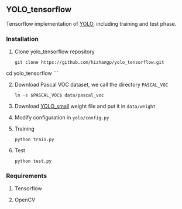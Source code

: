 ## YOLO_tensorflow

Tensorflow implementation of [YOLO](https://arxiv.org/pdf/1506.02640.pdf), including training and test phase.

### Installation

1. Clone yolo_tensorflow repository
	```Shell
	git clone https://github.com/hizhangp/yolo_tensorflow.git
  cd yolo_tensorflow
	```

2. Download Pascal VOC dataset, we call the directory `PASCAL_VOC`
	```Shell
	ln -s $PASCAL_VOC$ data/pascal_voc
	```

3. Download [YOLO_small](https://drive.google.com/file/d/0B2JbaJSrWLpza08yS2FSUnV2dlE/view?usp=sharing)
weight file and put it in `data/weight`

4. Modify configuration in `yolo/config.py`

5. Training
	```Shell
	python train.py
	```

6. Test
	```Shell
	python test.py
	```

### Requirements
1. Tensorflow

2. OpenCV
